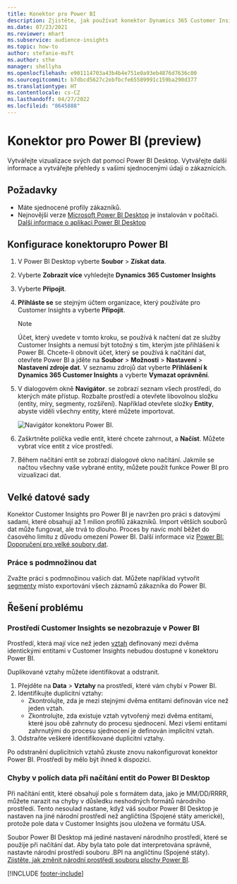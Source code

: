 ```yaml
---
title: Konektor pro Power BI
description: Zjistěte, jak používat konektor Dynamics 365 Customer Insights v Power BI.
ms.date: 07/23/2021
ms.reviewer: mhart
ms.subservice: audience-insights
ms.topic: how-to
author: stefanie-msft
ms.author: sthe
manager: shellyha
ms.openlocfilehash: e901114703a43b4b4e751e0a93eb4876d7636c00
ms.sourcegitcommit: b7dbcd5627c2ebfbcfe65589991c159ba290d377
ms.translationtype: HT
ms.contentlocale: cs-CZ
ms.lasthandoff: 04/27/2022
ms.locfileid: "8645888"
---
```

# <a name="connector-for-power-bi-preview"></a>Konektor pro Power BI (preview)

Vytvářejte vizualizace svých dat pomocí Power BI Desktop. Vytvářejte další informace a vytvářejte přehledy s vašimi sjednocenými údaji o zákaznících.

## <a name="prerequisites"></a>Požadavky

- Máte sjednocené profily zákazníků.
- Nejnovější verze [Microsoft Power BI Desktop](https://powerbi.microsoft.com/desktop/) je instalován v počítači. [Další informace o aplikaci Power BI Desktop](/power-bi/desktop-what-is-desktop)

## <a name="configure-the-connector-for-power-bi"></a>Konfigurace konektorupro Power BI

1. V Power BI Desktop vyberte **Soubor** > **Získat data**.

1. Vyberte **Zobrazit více** vyhledejte **Dynamics 365 Customer Insights**

1. Vyberte **Připojit**.

1. **Přihláste se** se stejným účtem organizace, který používáte pro Customer Insights a vyberte **Připojit**.
   > [!NOTE]
   > Účet, který uvedete v tomto kroku, se používá k načtení dat ze služby Customer Insights a nemusí být totožný s tím, kterým jste přihlášeni k Power BI. Chcete-li obnovit účet, který se používá k načítání dat, otevřete Power BI a jděte na **Soubor** > **Možnosti** > **Nastavení** > **Nastavení zdroje dat**. V seznamu zdrojů dat vyberte **Přihlášení k Dynamics 365 Customer Insights** a vyberte **Vymazat oprávnění**.  

1. V dialogovém okně **Navigátor**. se zobrazí seznam všech prostředí, do kterých máte přístup. Rozbalte prostředí a otevřete libovolnou složku (entity, míry, segmenty, rozšíření). Například otevřete složky **Entity**, abyste viděli všechny entity, které můžete importovat.

   ![Navigátor konektoru Power BI.](media/power-bi-navigator.png "Navigátor konektoru Power BI")

1. Zaškrtněte políčka vedle entit, které chcete zahrnout, a **Načíst**. Můžete vybrat více entit z více prostředí.

1. Během načítání entit se zobrazí dialogové okno načítání. Jakmile se načtou všechny vaše vybrané entity, můžete použít funkce Power BI pro vizualizaci dat.

## <a name="large-data-sets"></a>Velké datové sady

Konektor Customer Insights pro Power BI je navržen pro práci s datovými sadami, které obsahují až 1 milion profilů zákazníků. Import větších souborů dat může fungovat, ale trvá to dlouho. Proces by navíc mohl běžet do časového limitu z důvodu omezení Power BI. Další informace viz [Power BI: Doporučení pro velké soubory dat](/power-bi/admin/service-premium-what-is#large-datasets). 

### <a name="work-with-a-subset-of-data"></a>Práce s podmnožinou dat

Zvažte práci s podmnožinou vašich dat. Můžete například vytvořit [segmenty](segments.md) místo exportování všech záznamů zákazníka do Power BI.

## <a name="troubleshooting"></a>Řešení problému

### <a name="customer-insights-environment-doesnt-show-in-power-bi"></a>Prostředí Customer Insights se nezobrazuje v Power BI

Prostředí, která mají více než jeden [vztah](relationships.md) definovaný mezi dvěma identickými entitami v Customer Insights nebudou dostupné v konektoru Power BI.

Duplikované vztahy můžete identifikovat a odstranit.

1. Přejděte na **Data** > **Vztahy** na prostředí, které vám chybí v Power BI.
2. Identifikujte duplicitní vztahy:
   - Zkontrolujte, zda je mezi stejnými dvěma entitami definován více než jeden vztah.
   - Zkontrolujte, zda existuje vztah vytvořený mezi dvěma entitami, které jsou obě zahrnuty do procesu sjednocení. Mezi všemi entitami zahrnutými do procesu sjednocení je definován implicitní vztah.
3. Odstraňte veškeré identifikované duplicitní vztahy.

Po odstranění duplicitních vztahů zkuste znovu nakonfigurovat konektor Power BI. Prostředí by mělo být ihned k dispozici.

### <a name="errors-on-date-fields-when-loading-entities-in-power-bi-desktop"></a>Chyby v polích data při načítání entit do Power BI Desktop

Při načítání entit, které obsahují pole s formátem data, jako je MM/DD/RRRR, můžete narazit na chyby v důsledku neshodných formátů národního prostředí. Tento nesoulad nastane, když váš soubor Power BI Desktop je nastaven na jiné národní prostředí než angličtina (Spojené státy americké), protože pole data v Customer Insights jsou uložena ve formátu USA.

Soubor Power BI Desktop má jediné nastavení národního prostředí, které se použije při načítání dat. Aby byla tato pole dat interpretována správně, nastavte národní prostředí souboru .BPI na angličtinu (Spojené státy). [Zjistěte, jak změnit národní prostředí souboru plochy Power BI](/power-bi/fundamentals/supported-languages-countries-regions#choose-the-language-or-locale-of-power-bi-desktop).

[!INCLUDE [footer-include](includes/footer-banner.md)]
